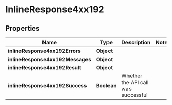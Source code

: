 # InlineResponse4xx192

## Properties
Name | Type | Description | Notes
------------ | ------------- | ------------- | -------------
**inlineResponse4xx192Errors** | **Object** |  | 
**inlineResponse4xx192Messages** | **Object** |  | 
**inlineResponse4xx192Result** | **Object** |  | 
**inlineResponse4xx192Success** | **Boolean** | Whether the API call was successful | 
